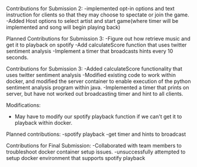 
Contributions for Submission 2:
-implemented opt-in options and text instruction for clients so that they may choose to spectate or join the game.
-Added Host options to select artist and start game(where timer will be implemented and song will begin playing back)

Planned Contributions for Submission 3:
-Figure out how retrieve music and get it to playback on spotify
-Add calculateScore function that uses twitter sentiment analysis
-Implement a timer that broadcasts hints every 10 seconds.


Contributions for Submission 3: 
-Added calculateScore functionality that uses twitter sentiment analysis 
-Modified existing code to work within docker, and modified the server container to enable execution of the python sentiment analysis program within java. 
-Implemented a timer that prints on server, but have not worked out broadcasting timer and hint to all clients. 

Modifications: 
- May have to modify our spotify playback function if we can't get it to playback within docker. 

Planned contributions: 
-spotify playback 
-get timer and hints to broadcast 

Contributions for Final Submission: 
-Collaborated with team members to troubleshoot docker container setup issues.
-unsuccessfully attempted to setup docker environment that supports spotify playback


